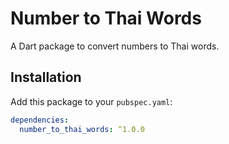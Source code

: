 # Number to Thai Words

A Dart package to convert numbers to Thai words.

## Installation

Add this package to your `pubspec.yaml`:

```yaml
dependencies:
  number_to_thai_words: ^1.0.0
